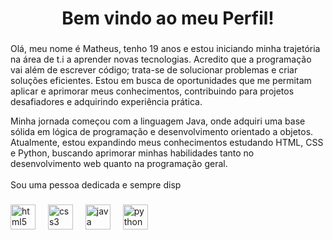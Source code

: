 <h1 align="center">Bem vindo ao meu Perfil!</h1>

###


###

<p align="left">Olá, meu nome é Matheus, tenho 19 anos e estou iniciando minha trajetória na área de t.i a aprender novas tecnologias. Acredito que a programação vai além de escrever código; trata-se de solucionar problemas e criar soluções eficientes. Estou em busca de oportunidades que me permitam aplicar e aprimorar meus conhecimentos, contribuindo para projetos desafiadores e adquirindo experiência prática.</p> Minha jornada começou com a linguagem Java, onde adquiri uma base sólida em lógica de programação e desenvolvimento orientado a objetos. Atualmente, estou expandindo meus conhecimentos estudando HTML, CSS e Python, buscando aprimorar minhas habilidades tanto no desenvolvimento web quanto na programação geral.<br><br>Sou uma pessoa dedicada e sempre disp

###

<div align="left">
  <img src="https://cdn.jsdelivr.net/gh/devicons/devicon/icons/html5/html5-original.svg" height="40" alt="html5 logo"  />
  <img width="12" />
  <img src="https://cdn.jsdelivr.net/gh/devicons/devicon/icons/css3/css3-original.svg" height="40" alt="css3 logo"  />
  <img width="12" />
  <img src="https://cdn.jsdelivr.net/gh/devicons/devicon/icons/java/java-original.svg" height="40" alt="java logo"  />
  <img width="12" />
  <img src="https://cdn.jsdelivr.net/gh/devicons/devicon/icons/python/python-original.svg" height="40" alt="python logo"  />
</div>

###
